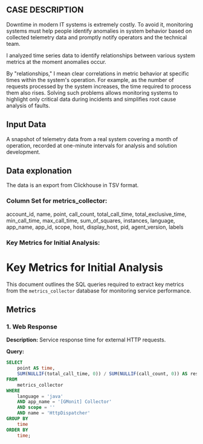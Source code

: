 ## CASE DESCRIPTION

Downtime in modern IT systems is extremely costly. To avoid it, monitoring systems must help people identify anomalies in system behavior based on collected telemetry data and promptly notify operators and the technical team.

I analyzed time series data to identify relationships between various system metrics at the moment anomalies occur.

By "relationships," I mean clear correlations in metric behavior at specific times within the system's operation. For example, as the number of requests processed by the system increases, the time required to process them also rises. Solving such problems allows monitoring systems to highlight only critical data during incidents and simplifies root cause analysis of faults.

## Input Data 

A snapshot of telemetry data from a real system covering a month of operation, recorded at one-minute intervals for analysis and solution development.

## Data explonation

The data is an export from Clickhouse in TSV format.

### Column Set for metrics_collector:

account_id, name, point, call_count, total_call_time, total_exclusive_time, min_call_time, max_call_time, sum_of_squares, instances, language, app_name, app_id, scope, host, display_host, pid, agent_version, labels

### Key Metrics for Initial Analysis:

# Key Metrics for Initial Analysis

This document outlines the SQL queries required to extract key metrics from the `metrics_collector` database for monitoring service performance.

## Metrics

### 1. Web Response
**Description:** Service response time for external HTTP requests.

**Query:**
```sql
SELECT
    point AS time,
    SUM(NULLIF(total_call_time, 0)) / SUM(NULLIF(call_count, 0)) AS response_time
FROM
    metrics_collector
WHERE
    language = 'java'
    AND app_name = '[GMonit] Collector'
    AND scope = ''
    AND name = 'HttpDispatcher'
GROUP BY
    time
ORDER BY
    time;

